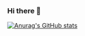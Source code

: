 ### Hi there 👋



[![Anurag's GitHub stats](https://github-readme-stats.vercel.app/api?username=arpitnath?count_private=true)](https://github.com/anuraghazra/github-readme-stats)


